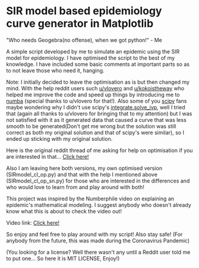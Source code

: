 # SIR model based epidemiology curve generator in Matplotlib
"Who needs Geogebra(no offense), when we got python!" - Me

A simple script developed by me to simulate an epidemic using the SIR model for epidemiology.
I have optimised the script to the best of my knowledge. I have included some basic comments at important parts so as to not leave those who need it, hanging.

Note: I initially decided to leave the optimisation as is but then changed my mind. With the help reddit users such [u/vlovero](https://www.reddit.com/user/vlovero) and [u/kokoistheway](https://www.reddit.com/user/kokoistheway) who helped me improve the code and speed up things by introducing me to [numba](http://numba.pydata.org/) (special thanks to u/vlovero for that!). Also some of you [scipy](https://docs.scipy.org/doc/scipy/reference/index.html) fans maybe wondering why I didn't use scipy's [integrate.solve\_ivp](https://docs.scipy.org/doc/scipy/reference/generated/scipy.integrate.solve_ivp.html), well I tried that (again all thanks to u/vlovero for bringing that to my attention) but I was not satisfied with it as it generated data that caused a curve that was less smooth to be generated(Don't get me wrong but the solution was still correct as both my original solution and that of scipy's were similar), so I ended up sticking with my original solution.

Here is the original reddit thread of me asking for help on optimisation if you are interested in that... [Click here!](https://www.reddit.com/r/learnpython/comments/fropmx/very_poor_performance_in_my_matplotlib_script_at/)

Also I am leaving here both versions, my own optimised version (SIRmodel\_cl\_op.py) and that with the help I mentioned above (SIRmodel\_cl\_op\_sn.py) for those who are interested in the differences and who would love to learn from and play around with both!

This project was inspired by the Numberphile video on explaining an epidemic's mathematical
modeling. I suggest anybody who doesn't already know what this is about to check the video out!

Video link: [Click here!](https://www.youtube.com/watch?v=k6nLfCbAzgo)

So enjoy and feel free to play around with my script! Also stay safe! (For anybody from the future, this was made during the Coronavirus Pandemic)

(You looking for a license? Well there wasn't any until a Reddit user told me to put one... So here it is MIT LICENSE, Enjoy!)
